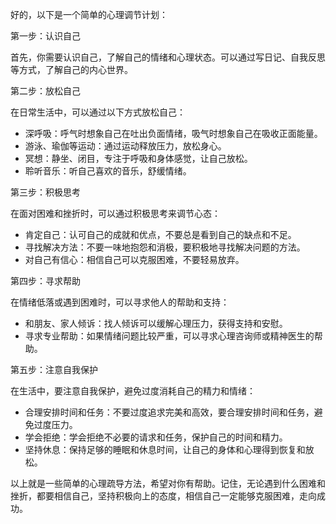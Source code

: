 好的，以下是一个简单的心理调节计划：

第一步：认识自己

首先，你需要认识自己，了解自己的情绪和心理状态。可以通过写日记、自我反思等方式，了解自己的内心世界。

第二步：放松自己

在日常生活中，可以通过以下方式放松自己：

- 深呼吸：呼气时想象自己在吐出负面情绪，吸气时想象自己在吸收正面能量。
- 游泳、瑜伽等运动：通过运动释放压力，放松身心。
- 冥想：静坐、闭目，专注于呼吸和身体感觉，让自己放松。
- 聆听音乐：听自己喜欢的音乐，舒缓情绪。

第三步：积极思考

在面对困难和挫折时，可以通过积极思考来调节心态：

- 肯定自己：认可自己的成就和优点，不要总是看到自己的缺点和不足。
- 寻找解决方法：不要一味地抱怨和消极，要积极地寻找解决问题的方法。
- 对自己有信心：相信自己可以克服困难，不要轻易放弃。

第四步：寻求帮助

在情绪低落或遇到困难时，可以寻求他人的帮助和支持：

- 和朋友、家人倾诉：找人倾诉可以缓解心理压力，获得支持和安慰。
- 寻求专业帮助：如果情绪问题比较严重，可以寻求心理咨询师或精神医生的帮助。

第五步：注意自我保护

在生活中，要注意自我保护，避免过度消耗自己的精力和情绪：

- 合理安排时间和任务：不要过度追求完美和高效，要合理安排时间和任务，避免过度压力。
- 学会拒绝：学会拒绝不必要的请求和任务，保护自己的时间和精力。
- 坚持休息：保持足够的睡眠和休息时间，让自己的身体和心理得到恢复和放松。

以上就是一些简单的心理疏导方法，希望对你有帮助。记住，无论遇到什么困难和挫折，都要相信自己，坚持积极向上的态度，相信自己一定能够克服困难，走向成功。